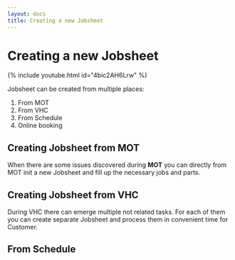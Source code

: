 ```yaml
---
layout: docs
title: Creating a new Jobsheet
---
```


# Creating a new Jobsheet

{% include youtube.html id="4bic2AH6Lrw" %}

Jobsheet can be created from multiple places:
1. From MOT
2. From VHC
3. From Schedule
4. Online booking

## Creating Jobsheet from MOT
When there are some issues discovered during **MOT** you can directly from MOT init a new Jobsheet and fill up the necessary jobs and parts.

## Creating Jobsheet from VHC
During VHC there can emerge multiple not related tasks. For each of them you can create separate Jobsheet and process them in convenient time for Customer.

## From Schedule